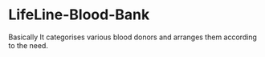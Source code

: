 # LifeLine-Blood-Bank
Basically It categorises various blood donors and arranges them according to the need.
